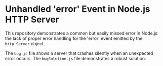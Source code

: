 # Unhandled 'error' Event in Node.js HTTP Server

This repository demonstrates a common but easily missed error in Node.js: the lack of proper error handling for the 'error' event emitted by the `http.Server` object.

The `bug.js` file shows a server that crashes silently when an unexpected error occurs.  The `bugSolution.js` file demonstrates a robust solution.